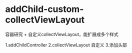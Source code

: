 # addChild-custom-collectViewLayout
容器研究 + 自定义collectViewLayout，能扩展成多个样式

1.addChildController
2.collectViewLayout 自定义
3.添加头部
